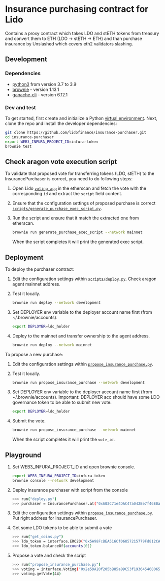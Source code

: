 # Insurance purchasing contract for Lido

Contains a proxy contract which takes LDO and stETH tokens from treasury and convert them to ETH (LDO -> stETH -> ETH) and than purchase insurance by Unslashed which covers eth2 validators slashing.

## Development

### Dependencies

* [python3](https://www.python.org/downloads/release/python-390/) from version 3.7 to 3.9
* [brownie](https://github.com/iamdefinitelyahuman/brownie) - version 1.13.1
* [ganache-cli](https://github.com/trufflesuite/ganache-cli) - version 6.12.1

### Dev and test

To get started, first create and initialize a Python [virtual environment](https://docs.python.org/3/library/venv.html). Next, clone the repo and install the developer dependencies:

```bash
git clone https://github.com/lidofinance/insurance-purchaser.git
cd insurance-purchaser
export WEB3_INFURA_PROJECT_ID=infura-token
brownie test
```

## Check aragon vote execution script

To validate that proposed vote for transferring tokens (LDO, stETH) to the InsurancePurchaser is correct, you need to do following steps:

1. Open Lido [`voting app`](https://etherscan.io/address/0x2e59A20f205bB85a89C53f1936454680651E618e#readProxyContract) in the etherscan and fetch the vote with the corresponding `id` and extract the `script` field content.

2. Ensure that the configuration settings of proposed purchase is correct [`scripts/generate_purchase_exec_script.py`](scripts/generate_purchase_exec_script.py).

3. Run the script and ensure that it match the extracted one from etherscan.

    ```bash
    brownie run generate_purchase_exec_script --network mainnet
    ```
    When the script completes it will print the generated exec script.


## Deployment

To deploy the purchaser contract:

1. Edit the configuration settings within [`scripts/deploy.py`](scripts/deploy.py). Check aragon agent mainnet address.
2. Test it locally.

    ```bash
    brownie run deploy --network development
    ```
3. Set DEPLOYER env variable to the deployer account name first (from ~/.brownie/accounts).

    ```bash
    export DEPLOYER=ldo_holder
    ```
4. Deploy to the mainnet and transfer ownership to the agent address.

    ```bash
    brownie run deploy --network mainnet
    ```

To propose a new purchase:

1. Edit the configuration settings within [`propose_insurance_purchase.py`](propose_insurance_purchase.py).
2. Test it locally.

    ```bash
    brownie run propose_insurance_purchase --network development
    ```
3. Set DEPLOYER env variable to the deployer account name first (from ~/.brownie/accounts). Important: DEPLOYER acc should have some LDO governance token to be able to submit new vote.

    ```bash
    export DEPLOYER=ldo_holder
    ```
4. Submit the vote.

    ```bash
    brownie run propose_insurance_purchase --network mainnet
    ```
    When the script completes it will print the `vote_id`.


## Playground


1. Set WEB3_INFURA_PROJECT_ID and open brownie console.
    ```bash
    export WEB3_INFURA_PROJECT_ID=infura-token
    brownie console --network development
    ```

2. Deploy insurance purchaser with script from the console
    ```bash
    >>> run("deploy.py")
    >>> purchaser = InsurancePurchaser.at("0x602C71e4DAC47a042Ee7f46E0aee17F94A3bA0B6")
    ```

3. Edit the configuration settings within [`propose_insurance_purchase.py`](propose_insurance_purchase.py). Put right address for InsurancePurchaser.

4. Get some LDO tokens to be able to submit a vote
    ```bash
    >>> run("get_coins.py")
    >>> ldo_token = interface.ERC20("0x5A98FcBEA516Cf06857215779Fd812CA3beF1B32")
    >>> ldo_token.balanceOf(accounts[0])
    ```

5. Propose a vote and check the script
    ```bash
    >>> run("propose_insurance_purchase.py")
    >>> voting = interface.Voting("0x2e59A20f205bB85a89C53f1936454680651E618e")
    >>> voting.getVote(44)
    ```
